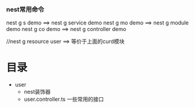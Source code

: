 ### nest常用命令
  nest g s demo ==> nest g service demo
  nest g mo demo ==> nest g module demo
  nest g co demo ==> nest g controller demo

  //nest g resource user ==>  等价于上面的curd模块
# 目录
- user
    - nest装饰器
    - user.controller.ts 一些常用的接口
